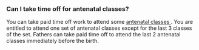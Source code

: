 ###  Can I take time off for antenatal classes?

You can take paid time off work to attend some [ antenatal classes
](/en/birth-family-relationships/before-your-baby-is-born/antenatal-classes/)
. You are entitled to attend one set of antenatal classes except for the last
3 classes of the set. Fathers can take paid time off to attend the last 2
antenatal classes immediately before the birth.
